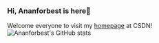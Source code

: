 ### Hi, Ananforbest is here👋
Welcome everyone to visit my [homepage](https://blog.csdn.net/AnAn_New?type=blog) at CSDN!
![Ananforbest's GitHub stats](https://github-readme-stats.vercel.app/api?username=ananforbest&show_icons=true&theme=transparent)
<!--
**Ananforbest/Ananforbest** is a ✨ _special_ ✨ repository because its `README.md` (this file) appears on your GitHub profile.

Here are some ideas to get you started:

- 🔭 I’m currently working on ...
- 🌱 I’m currently learning ...
- 👯 I’m looking to collaborate on ...
- 🤔 I’m looking for help with ...
- 💬 Ask me about ...
- 📫 How to reach me: ...
- 😄 Pronouns: ...
- ⚡ Fun fact: ...
-->
